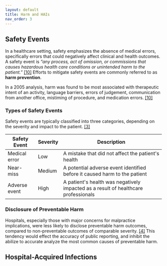 ```yaml
---
layout: default
title: Harm and HAIs
nav_order: 3
---
```


## Safety Events
In a healthcare setting, safety emphasizes the absence of medical errors, specifically errors that could negatively affect clinical and health outcomes. A safety event is _“any process, act of omission, or commissions that causes hazardous health care conditions or unintended harm to the patient.”_ [[10]](https://rauchb.github.io/HCM-5101/sources.html#10) Efforts to mitigate safety events are commonly referred to as **harm prevention**. 

In a 2005 analysis, harm was found to be most associated with therapeutic intent of an activity, language barriers, errors of judgement, communication from another office, mistiming of procedure, and medication errors. [[10]](https://rauchb.github.io/HCM-5101/sources.html#10) 

### Types of Safety Events
Safety events are typically classified into three categories, depending on the severity and impact to the patient. [[3]](https://rauchb.github.io/HCM-5101/sources.html#3)  

| Safety Event | Severity | Description |
|---|---|---|
| Medical error | Low | A mistake that did not affect the patient's health |
| Near-miss | Medium | A potential adverse event identified before it caused harm to the patient |
| Adverse event | High | A patient's health was negatively impacted as a result of healthcare professionals |

### Disclosure of Preventable Harm

Hospitals, especially those with major concerns for malpractice implications, were less likely to disclose preventable harm outcomes, compared to non-preventable outcomes of comparable severity. [[4]](https://rauchb.github.io/HCM-5101/sources.html#4) This tendency would effect the accuracy of public reporting, and inhibit the abilize to accurate analyze the most common causes of preventable harm. 

## Hospital-Acquired Infections